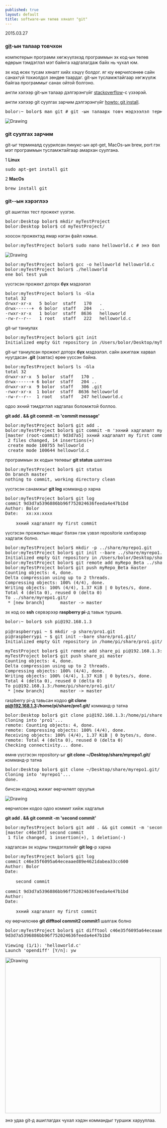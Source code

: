 ```yaml
---
published: true
layout: default
title: software-ын төлөв хяналт "git"
---
```

<p class="publish_date"> 2015.03.27</p>


### [git](http://en.wikipedia.org/wiki/Git_(software))-ын талаар товчхон 


компютерын программ хөгжүүлэхэд программын эх код-ын төлөв өдөрын тэмдэглэл мэт байнга хадгалагдаж байх нь чухал юм.

эх код өсөх тусам хяналт хийх хэцүү болдог. яг юу өөрчилсөнөө сайн санахгүй тохиолдол зөндөө таардаг. git-ын тусламжтайгаар хөгжүүлж байгаа программыг санах ойтой болгоно. 

англи хэлээр git-ын талаар дэлгэрэнгүйг [stackoverflow](http://stackoverflow.com/questions/315911/git-for-beginners-the-definitive-practical-guide)-с үзээрэй.

англи хэлээр git суулгах зарчим дэлгэрэнгүйг [howto: git install]((http://git-scm.com/book/en/v2/Getting-Started-Installing-Git)).


<pre class="terminal" name="code">
bolor:~ bolor$ man git # git -ын талаарx товч мэдэээлэл терминалаас
</pre>
<img src="{{ site.baseurl }}/images/man_git.png" alt="Drawing"/>


### git суулгах зарчим
git-ыг терминалд суурилсан линукс-ын apt-get, MacOs-ын brew, port гэх мэт программын тусламжтайгаар амархан суулгана.

1 **Linux**

<pre class="terminal" name="code">
sudo apt-get install git
</pre>

2 **MacOs**

<pre class="terminal" name="code">
brew install git 
</pre>


### git--ын хэрэглээ

git ашиглах тест прожект үүзгэе.

<pre class="terminal" name="code">
bolor:Desktop bolor$ mkdir myTestProject
bolor:Desktop bolor$ cd myTestProject/
</pre>

хоосон прожектэд ямар нэгэн файл нэмье.

<pre class="terminal" name="code">
bolor:myTestProject bolor$ sudo nano helloworld.c # энэ бол тест файл юм.
</pre>

<img src="{{ site.baseurl }}/images/helloworld.png" alt="Drawing"/>

<pre class="terminal" name="code">
bolor:myTestProject bolor$ gcc -o helloworld helloworld.c 
bolor:myTestProject bolor$ ./helloworld 
ene bol test yum 
</pre>

үүсгэсэн прожект доторх **бүх** мэдээлэл

<pre class="terminal" name="code">
bolor:myTestProject bolor$ ls -Gla
total 32
drwxr-xr-x   5 bolor  staff   170   .
drwx------+  6 bolor  staff   204   ..
-rwxr-xr-x   1 bolor  staff  8636   helloworld
-rw-r--r--   1 root   staff   222   helloworld.c
</pre>

git-ыг таниулах

<pre class="terminal" name="code">
bolor:myTestProject bolor$ git init 
Initialized empty Git repository in /Users/bolor/Desktop/myTestProject/.git/
</pre>

git-ыг таниулсан прожект доторх **бүх** мэдээлэл. сайн ажиглаж харвал нуугдасан **.git** (хавтас) өрөө үүссэн байна.

<pre class="terminal" name="code">
bolor:myTestProject bolor$ ls -Gla
total 32
drwxr-xr-x  5 bolor  staff   170 .
drwx------+ 6 bolor  staff   204 ..
drwxr-xr-x  9 bolor  staff   306 .git
-rwxr-xr-x  1 bolor  staff  8636 helloworld
-rw-r--r--  1 root   staff   247 helloworld.c
</pre>

	
одоо эхний тэмдэглэл хадгалах боломжтой боллоо. 

**git add . && git commit -m 'commit message'** 


<pre class="terminal" name="code">
bolor:myTestProject bolor$ git add .
bolor:myTestProject bolor$ git commit -m 'эхний хадгалалт my first commit'
[master (root-commit) 9d3d7a5] эхний хадгалалт my first commit
 2 files changed, 14 insertions(+)
 create mode 100755 helloworld
 create mode 100644 helloworld.c
</pre>

программын эх кодын төлөвыг **git status** шалгана

<pre class="terminal" name="code">
bolor:myTestProject bolor$ git status
On branch master
nothing to commit, working directory clean
</pre>


үүсгэсэн санамжыг **git log** комманд-р харна

<pre class="terminal" name="code">
bolor:myTestProject bolor$ git log
commit 9d3d7a5396886bb96f752024636feeda4e47b1bd
Author: Bolor 
Date:   xx:xx:xxxx 

    эхний хадгалалт my first commit
</pre>

үүсгэсэн прожектын явцыг бэлэн гэж үзвэл repositorie хэлбэрээр хадгалж болно. 

<pre class="terminal" name="code">
bolor:myTestProject bolor$ mkdir -p ../share/myrepo1.git
bolor:myTestProject bolor$ git init --bare ../share/myrepo1.git/
Initialized empty Git repository in /Users/bolor/Desktop/share/myrepo1.git/
bolor:myTestProject bolor$ git remote add myRepo_Beta ../share/myrepo1.git/
bolor:myTestProject bolor$ git push myRepo_Beta master
Counting objects: 4, done.
Delta compression using up to 2 threads.
Compressing objects: 100% (4/4), done.
Writing objects: 100% (4/4), 1.37 KiB | 0 bytes/s, done.
Total 4 (delta 0), reused 0 (delta 0)
To ../share/myrepo1.git/
 * [new branch]      master -> master
</pre>

эх код оо **ssh** сервэрээр **raspberry pi**-д тавьж туршив.

<pre class="terminal" name="code">
bolor:~ bolor$ ssh pi@192.168.1.3

pi@raspberrypi ~ $ mkdir -p share/pro1.git
pi@raspberrypi ~ $ git init --bare share/pro1.git/
Initialized empty Git repository in /home/pi/share/pro1.git/
</pre>

<pre class="terminal" name="code">
myTestProject bolor$ git remote add share_pi pi@192.168.1.3:/home/pi/share/pro1.git/
myTestProject bolor$ git push share_pi master
Counting objects: 4, done.
Delta compression using up to 2 threads.
Compressing objects: 100% (4/4), done.
Writing objects: 100% (4/4), 1.37 KiB | 0 bytes/s, done.
Total 4 (delta 0), reused 0 (delta 0)
To pi@192.168.1.3:/home/pi/share/pro1.git/
 * [new branch]      master -> master
</pre>

raspberry pi-д тавьсан кодоо **git clone pi@192.168.1.3:/home/pi/share/pro1.git/** комманд-р татна

<pre class="terminal" name="code">
bolor:Desktop bolor$ git clone pi@192.168.1.3:/home/pi/share/pro1.git/
Cloning into 'pro1'...
remote: Counting objects: 4, done.
remote: Compressing objects: 100% (4/4), done.
Receiving objects: 100% (4/4), 1.37 KiB | 0 bytes/s, done.
remote: Total 4 (delta 0), reused 0 (delta 0)
Checking connectivity... done.
</pre>

өмнө үүсгэсэн repository-ыг **git clone ~/Desktop/share/myrepo1.git/** комманд-р татна

<pre class="terminal" name="code">
bolor:Desktop bolor$ git clone ~/Desktop/share/myrepo1.git/
Cloning into 'myrepo1'...
done.
</pre>

бичсэн кодонд жижиг өөрчилөлт оруулья

<img src="{{ site.baseurl }}/images/helloworld1.png" alt="Drawing"/>

өөрчилсөн кодоо одоо коммит хийж хадгалья

**git add . && git commit -m 'second commit'**

<pre class="terminal" name="code">
bolor:myTestProject bolor$ git add . && git commit -m 'second commit'
[master c46e35f] second commit
 1 file changed, 1 insertion(+), 1 deletion(-)
</pre>


хадгалсан эх кодны тэмдэглэлийг **git log**-p харна

<pre class="terminal" name="code">
bolor:myTestProject bolor$ git log
commit c46e35f6095a64eceaaed89e4621dabea33cc600
Author: Bolor 
Date:  

    second commit

commit 9d3d7a5396886bb96f752024636feeda4e47b1bd
Author: 
Date:  

    эхний хадгалалт my first commit
</pre>


юу өөрчилснөө **git difftool commit2 commit1** шалгаж болно 

<pre class="terminal" name="code">
bolor:myTestProject bolor$ git difftool c46e35f6095a64eceaaed89e4621dabea33cc600
9d3d7a5396886bb96f752024636feeda4e47b1bd

Viewing (1/1): 'helloworld.c'
Launch 'opendiff' [Y/n]: yw
</pre>


<img src="{{ site.baseurl }}/images/diffs.png" alt="Drawing" style="width: 500px;"/>


энэ удаа git-д ашиглагдах чухал хэдэн коммандыг туршиж харууллаа. 
